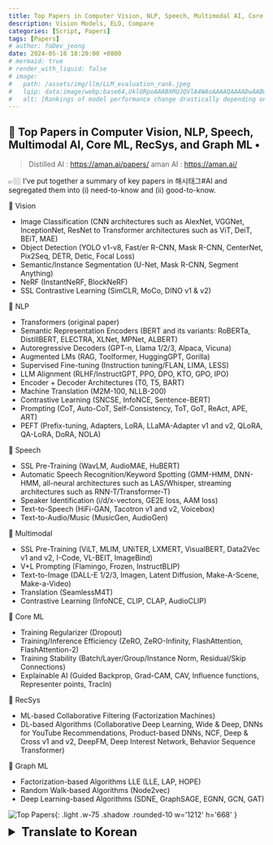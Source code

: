 ```yaml
---
title: Top Papers in Computer Vision, NLP, Speech, Multimodal AI, Core ML, RecSys, and Graph ML 
description: Vision Models, ELO, Compare
categories: [Script, Papers]
tags: [Papers]
# author: foDev_jeong
date: 2024-05-18 18:20:00 +0800
# mermaid: true
# render_with_liquid: false
# image:
#   path: /assets/img/llm/LLM_evaluation_rank.jpeg
#   lqip: data:image/webp;base64,UklGRpoAAABXRUJQVlA4WAoAAAAQAAAADwAABwAAQUxQSDIAAAARL0AmbZurmr57yyIiqE8oiG0bejIYEQTgqiDA9vqnsUSI6H+oAERp2HZ65qP/VIAWAFZQOCBCAAAA8AEAnQEqEAAIAAVAfCWkAALp8sF8rgRgAP7o9FDvMCkMde9PK7euH5M1m6VWoDXf2FkP3BqV0ZYbO6NA/VFIAAAA
#   alt: [Rankings of model performance change drastically depending on which LLM is used as the judge on KILT-NQ]
---
```



## 📝 Top Papers in Computer Vision, NLP, Speech, Multimodal AI, Core ML, RecSys, and Graph ML • 

> Distilled AI : https://aman.ai/papers/
> aman AI : https://aman.ai/

👉🏼 I’ve put together a summary of key papers in 해시태그#AI and segregated them into (i) need-to-know and (ii) good-to-know.

🔹 Vision
- Image Classification (CNN architectures such as AlexNet, VGGNet, InceptionNet, ResNet to Transformer architectures such as ViT, DeiT, BEiT, MAE)
- Object Detection (YOLO v1-v8, Fast/er R-CNN, Mask R-CNN, CenterNet, Pix2Seq, DETR, Detic, Focal Loss)
- Semantic/Instance Segmentation (U-Net, Mask R-CNN, Segment Anything)
- NeRF (InstantNeRF, BlockNeRF)
- SSL Contrastive Learning (SimCLR, MoCo, DINO v1 & v2)

🔹 NLP
- Transformers (original paper)
- Semantic Representation Encoders (BERT and its variants: RoBERTa, DistillBERT, ELECTRA, XLNet, MPNet, ALBERT)
- Autoregressive Decoders (GPT-n, Llama 1/2/3, Alpaca, Vicuna)
- Augmented LMs (RAG, Toolformer, HuggingGPT, Gorilla)
- Supervised Fine-tuning (Instruction tuning/FLAN, LIMA, LESS)
- LLM Alignment (RLHF/InstructGPT, PPO, DPO, KTO, GPO, IPO)
- Encoder + Decoder Architectures (T0, T5, BART)
- Machine Translation (M2M-100, NLLB-200)
- Contrastive Learning (SNCSE, InfoNCE, Sentence-BERT)
- Prompting (CoT, Auto-CoT, Self-Consistency, ToT, GoT, ReAct, APE, ART)
- PEFT (Prefix-tuning, Adapters, LoRA, LLaMA-Adapter v1 and v2, QLoRA, QA-LoRA, DoRA, NOLA)

🔹 Speech
- SSL Pre-Training (WavLM, AudioMAE, HuBERT)
- Automatic Speech Recognition/Keyword Spotting (GMM-HMM, DNN-HMM, all-neural architectures such as LAS/Whisper, streaming architectures such as RNN-T/Transformer-T)
- Speaker Identification (i/d/x-vectors, GE2E loss, AAM loss)
- Text-to-Speech (HiFi-GAN, Tacotron v1 and v2, Voicebox)
- Text-to-Audio/Music (MusicGen, AudioGen)

🔹 Multimodal
- SSL Pre-Training (ViLT, MLIM, UNiTER, LXMERT, VisualBERT, Data2Vec v1 and v2, I-Code, VL-BEIT, ImageBind)
- V+L Prompting (Flamingo, Frozen, InstructBLIP)
- Text-to-Image (DALL-E 1/2/3, Imagen, Latent Diffusion, Make-A-Scene, Make-a-Video)
- Translation (SeamlessM4T)
- Contrastive Learning (InfoNCE, CLIP, CLAP, AudioCLIP)

🔹 Core ML
- Training Regularizer (Dropout)
- Training/Inference Efficiency (ZeRO, ZeRO-Infinity, FlashAttention, FlashAttention-2)
- Training Stability (Batch/Layer/Group/Instance Norm, Residual/Skip Connections)
- Explainable AI (Guided Backprop, Grad-CAM, CAV, Influence functions, Representer points, TracIn)

🔹 RecSys
- ML-based Collaborative Filtering (Factorization Machines)
- DL-based Algorithms (Collaborative Deep Learning, Wide & Deep, DNNs for YouTube Recommendations, Product-based DNNs, NCF, Deep & Cross v1 and v2, DeepFM, Deep Interest Network, Behavior Sequence Transformer)

🔹 Graph ML
- Factorization-based Algorithms LLE (LLE, LAP, HOPE)
- Random Walk-based Algorithms (Node2vec)
- Deep Learning-based Algorithms (SDNE, GraphSAGE, EGNN, GCN, GAT)


![ Top Papers ](/assets/img/news/AI_Papers_link.gif){: .light .w-75 .shadow .rounded-10 w='1212' h='668' }

<details markdown="1">
<summary style= "font-size:24px; line-height:24px; font-weight:bold; cursor:pointer;" > Translate to Korean </summary>

* * * 

## 📝 컴퓨터 비전, NLP, 음성, 멀티모달 AI, Core ML, RecSys 및 Graph ML 분야의 주요 논문 • 

> Distilled AI : https://aman.ai/papers/
> aman AI : https://aman.ai/
> 
👉🏼 해시태그#AI 의 주요 논문을 요약하여 (i) 알아야 할 사항과 (ii) 알아두면 좋은 내용으로 구분했습니다.

🔹 시력
- 이미지 분류(AlexNet, VGGNet, InceptionNet, ResNet과 같은 CNN 아키텍처에서 ViT, DeiT, BEiT, MAE와 같은 Transformer 아키텍처까지)
- 물체 감지(YOLO v1-v8, Fast/er R-CNN, Mask R-CNN, CenterNet, Pix2Seq, DETR, Detic, Focal Loss)
- 의미론적/인스턴스 분할(U-Net, Mask R-CNN, Segment Anything)
- NeRF (InstantNeRF, BlockNeRF)
- SSL 대조 학습(SimCLR, MoCo, DINO v1 및 v2)

🔹 NLP (영어)
- 변압기 (원본 용지)
- 의미론적 표현 인코더(BERT 및 그 변형: RoBERTa, DistillBERT, ELECTRA, XLNet, MPNet, ALBERT)
- 자동 회귀 디코더(GPT-n, Llama 1/2/3, Alpaca, Vicuna)
- 증강 LM(RAG, Toolformer, HuggingGPT, Gorilla)
- 감독 미세 조정(명령 튜닝/FLAN, LIMA, LESS)
- LLM 얼라인먼트 (RLHF/InstructGPT, PPO, DPO, KTO, GPO, IPO)
- 인코더 + 디코더 아키텍처(T0, T5, BART)
- 기계 번역 (M2M-100, NLLB-200)
- 대조 학습(SNCSE, InfoNCE, Sentence-BERT)
- 프롬프트(CoT, Auto-CoT, Self-Consistency, ToT, GoT, ReAct, APE, ART)
- PEFT(접두사 튜닝, 어댑터, LoRA, LLaMA-어댑터 v1 및 v2, QLoRA, QA-LoRA, DoRA, NOLA)

🔹 연설
- SSL 사전 교육(WavLM, AudioMAE, HuBERT)
- 자동 음성 인식/키워드 스포팅(GMM-HMM, DNN-HMM, LAS/Whisper와 같은 전체 신경 아키텍처, RNN-T/Transformer-T와 같은 스트리밍 아키텍처)
- 화자 식별(i/d/x-벡터, GE2E 손실, AAM 손실)
- 텍스트 음성 변환(HiFi-GAN, Tacotron v1 및 v2, Voicebox)
- 텍스트-오디오/음악(MusicGen, AudioGen)

🔹 복합
- SSL 사전 학습(ViLT, MLIM, UNiTER, LXMERT, VisualBERT, Data2Vec v1 및 v2, I-Code, VL-BEIT, ImageBind)
- V+L 프롬프트 (Flamingo, Frozen, InstructBLIP)
- 텍스트-이미지(DALL-E 1/2/3, 영상, 잠재 확산, Make-A-Scene, Make-A-Video)
- 번역(SeamlessM4T)
- 대조 학습(InfoNCE, CLIP, CLAP, AudioCLIP)

🔹 코어 ML
- 교육 정규화기(드롭아웃)
- 훈련/추론 효율성(ZeRO, ZeRO-Infinity, FlashAttention, FlashAttention-2)
- 학습 안정성(배치/레이어/그룹/인스턴스 표준, 잔차/스킵 연결)
- 설명 가능한 AI(유도 백프롭, Grad-CAM, CAV, 영향력 기능, 발표자 포인트, TracIn)

🔹 레크시스
- ML 기반 협업 필터링(Factorization Machine)
- DL 기반 알고리즘 (Collaborative Deep Learning, Wide & Deep, YouTube Recommendations용 DNN, 제품 기반 DNN, NCF, Deep & Cross v1 및 v2, DeepFM, Deep Interest Network, Behavior Sequence Transformer)

🔹 그래프 ML
- 인수분해 기반 알고리즘 LLE(LLE, LAP, HOPE)
- 랜덤 워크 기반 알고리즘(Node2vec)
- 딥러닝 기반 알고리즘 (SDNE, GraphSAGE, EGNN, GCN, GAT)

</details>